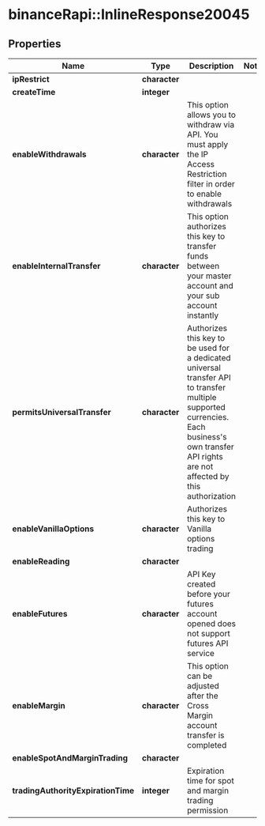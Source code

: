 # binanceRapi::InlineResponse20045


## Properties
Name | Type | Description | Notes
------------ | ------------- | ------------- | -------------
**ipRestrict** | **character** |  | 
**createTime** | **integer** |  | 
**enableWithdrawals** | **character** | This option allows you to withdraw via API. You must apply the IP Access Restriction filter in order to enable withdrawals | 
**enableInternalTransfer** | **character** | This option authorizes this key to transfer funds between your master account and your sub account instantly | 
**permitsUniversalTransfer** | **character** | Authorizes this key to be used for a dedicated universal transfer API to transfer multiple supported currencies. Each business&#39;s own transfer API rights are not affected by this authorization | 
**enableVanillaOptions** | **character** | Authorizes this key to Vanilla options trading | 
**enableReading** | **character** |  | 
**enableFutures** | **character** | API Key created before your futures account opened does not support futures API service | 
**enableMargin** | **character** | This option can be adjusted after the Cross Margin account transfer is completed | 
**enableSpotAndMarginTrading** | **character** |  | 
**tradingAuthorityExpirationTime** | **integer** | Expiration time for spot and margin trading permission | 


